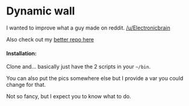 # Dynamic wall

I wanted to improve what a guy made on reddit. [/u/Electronicbrain](https://www.reddit.com/r/unixporn/comments/a7mga5/plasma_a_clone_of_macos_mojaves_dynamic_wallpaper/)

Also check out my [better repo here](https://gitlab.com/RaitaroH/KDE-Terminal-Wallpaper-Changer)

#### Installation:  

Clone and... basically just have the 2 scripts in your `~/bin`. 

You can also put the pics somewhere else but I provide a var you could change for that.

Not so fancy, but I expect you to know what to do.